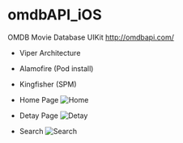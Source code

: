 # omdbAPI_iOS

OMDB Movie Database UIKit
http://omdbapi.com/


  - Viper Architecture 
  - Alamofire (Pod install)
  - Kingfisher (SPM)

 - Home Page
![Home](https://user-images.githubusercontent.com/79005943/186437841-ba7fb6f5-e381-4a19-9478-c5c36303a379.png)

  - Detay Page 
![Detay](https://user-images.githubusercontent.com/79005943/186437855-b1acb322-7244-4e03-8191-1e2a17147d68.png)

  -  Search
![Search](https://user-images.githubusercontent.com/79005943/186437866-5df3f01d-55c9-4428-b4b1-bbcc8129d2ac.png)
